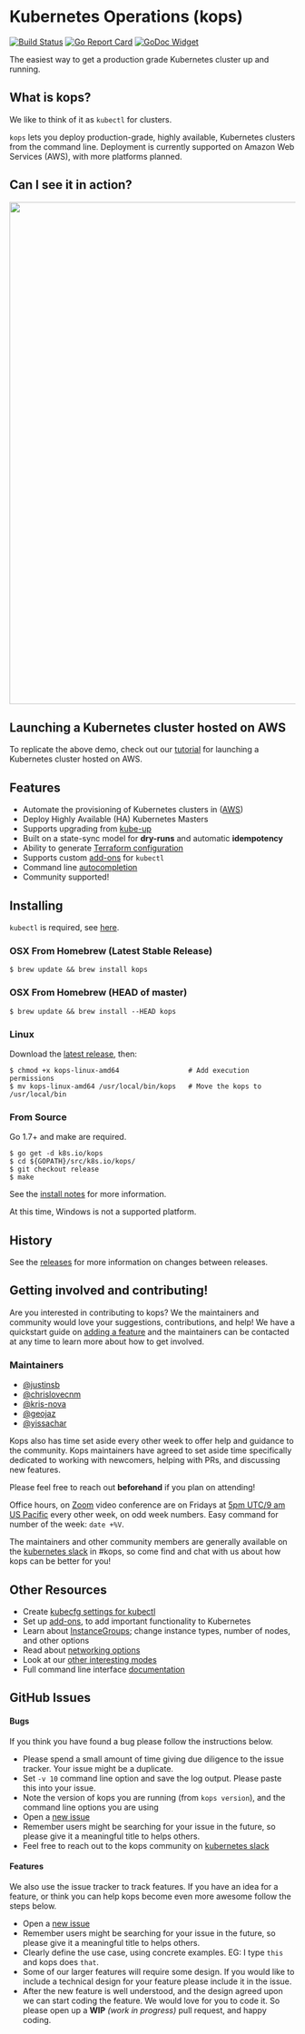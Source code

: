 # Kubernetes Operations (kops)

[![Build Status](https://travis-ci.org/kubernetes/kops.svg?branch=master)](https://travis-ci.org/kubernetes/kops) [![Go Report Card](https://goreportcard.com/badge/k8s.io/kops)](https://goreportcard.com/report/k8s.io/kops)  [![GoDoc Widget]][GoDoc]

[GoDoc]: https://godoc.org/k8s.io/kops
[GoDoc Widget]: https://godoc.org/k8s.io/kops?status.svg


The easiest way to get a production grade Kubernetes cluster up and running.

## What is kops?

We like to think of it as `kubectl` for clusters.

`kops` lets you deploy production-grade, highly available, Kubernetes clusters
from the command line.  Deployment is currently supported on Amazon Web
Services (AWS), with more platforms planned.

## Can I see it in action?

<p align="center">
  <a href="https://asciinema.org/a/97298">
  <img src="https://asciinema.org/a/97298.png" width="885"></image>
  </a>
</p>

## Launching a Kubernetes cluster hosted on AWS

To replicate the above demo, check out our [tutorial](/docs/aws.md) for
launching a Kubernetes cluster hosted on AWS.

## Features

* Automate the provisioning of Kubernetes clusters in ([AWS](/docs/aws.md))
* Deploy Highly Available (HA) Kubernetes Masters
* Supports upgrading from [kube-up](/docs/upgrade_from_kubeup.md)
* Built on a state-sync model for **dry-runs** and automatic **idempotency**
* Ability to generate [Terraform configuration](/docs/terraform.md)
* Supports custom [add-ons](/docs/addons.md) for `kubectl`
* Command line [autocompletion](/docs/cli/kops_completion.md)
* Community supported!

## Installing

`kubectl` is required, see [here](http://kubernetes.io/docs/user-guide/prereqs/).

### OSX From Homebrew (Latest Stable Release)

```console
$ brew update && brew install kops
```

### OSX From Homebrew (HEAD of master)

```console
$ brew update && brew install --HEAD kops
```

### Linux

Download the [latest release](https://github.com/kubernetes/kops/releases/latest), then:

```console
$ chmod +x kops-linux-amd64                 # Add execution permissions
$ mv kops-linux-amd64 /usr/local/bin/kops   # Move the kops to /usr/local/bin
```

### From Source

Go 1.7+ and make are required.

```console
$ go get -d k8s.io/kops
$ cd ${GOPATH}/src/k8s.io/kops/
$ git checkout release
$ make
```

See the [install notes](/docs/install.md) for more information.

At this time, Windows is not a supported platform.

## History

See the [releases](https://github.com/kubernetes/kops/releases) for more
information on changes between releases.

## Getting involved and contributing!

Are you interested in contributing to kops? We the maintainers and community would love your suggestions, contributions, and help! We have a quickstart guide on [adding a feature](/docs/development/adding_a_feature.md) and the maintainers can be contacted at any time to learn more about how to get involved. 

### Maintainers

* [@justinsb](https://github.com/justinsb)     
* [@chrislovecnm](https://github.com/chrislovecnm)
* [@kris-nova](https://github.com/kris-nova)
* [@geojaz](https://github.com/geojaz)
* [@yissachar](https://github.com/yissachar)

Kops also has time set aside every other week to offer help and guidance to the
community. Kops maintainers have agreed to set aside time specifically dedicated
to working with newcomers, helping with PRs, and discussing new features.

Please feel free to reach out **beforehand** if you plan on attending!

Office hours, on [Zoom](https://zoom.us/my/k8ssigaws) video
conference are on Fridays at [5pm UTC/9 am US Pacific](http://www.worldtimebuddy.com/?pl=1&lid=100,5,8,12) every other week, on odd week numbers.
Easy command for number of the week: `date +%V`. 

The maintainers and other community members are generally available on the [kubernetes slack](https://github.com/kubernetes/community#slack-chat) in #kops, so come find and chat with us about how kops can be better for you! 

## Other Resources

 - Create [kubecfg settings for kubectl](/docs/tips.md#create-kubecfg-settings-for-kubectl)
 - Set up [add-ons](/docs/addons.md), to add important functionality to Kubernetes
 - Learn about [InstanceGroups](/docs/instance_groups.md); change
 instance types, number of nodes, and other options
 - Read about [networking options](/docs/networking.md)
 - Look at our [other interesting modes](/docs/commands.md#other-interesting-modes)
 - Full command line interface [documentation](/docs/cli/kops.md)

## GitHub Issues

#### Bugs

If you think you have found a bug please follow the instructions below.

- Please spend a small amount of time giving due diligence to the issue tracker. Your issue might be a duplicate.
- Set `-v 10` command line option and save the log output. Please paste this into your issue.
- Note the version of kops you are running (from `kops version`), and the command line options you are using
- Open a [new issue](https://github.com/kubernetes/kops/issues/new)
- Remember users might be searching for your issue in the future, so please give it a meaningful title to helps others.
- Feel free to reach out to the kops community on [kubernetes slack](https://github.com/kubernetes/community#slack-chat)

#### Features

We also use the issue tracker to track features. If you have an idea for a feature, or think you can help kops become even more awesome follow the steps below.

- Open a [new issue](https://github.com/kubernetes/kops/issues/new)
- Remember users might be searching for your issue in the future, so please give it a meaningful title to helps others.
- Clearly define the use case, using concrete examples. EG: I type `this` and kops does `that`.
- Some of our larger features will require some design. If you would like to include a technical design for your feature please include it in the issue.
- After the new feature is well understood, and the design agreed upon we can start coding the feature. We would love for you to code it. So please open up a **WIP** *(work in progress)* pull request, and happy coding.
